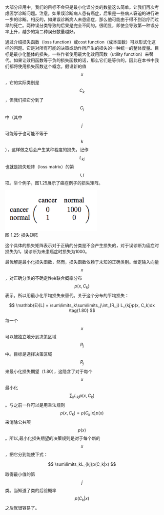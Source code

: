 大部分应用中，我们的目标不会只是最小化误分类的数量这么简单。让我们再次考虑医学诊断问题。注意，如果误诊断病人患有癌症，后果是一些病人窘迫的进行进一步的诊断。相反的，如果误诊断病人未患癌症，那么他可能由于得不到治疗而过早的死亡。两种误分类导致的后果是完全不同的。很明显，即使会导致第一种误分率上升，越少的第二种误分数量越好。    

通过介绍损失函数（loss function）或cost function（成本函数）可以形式化这样的问题。它是对所有可能的决策或动作所产生的损失的一种统一的整体度量。目标是最小化整体的损失。一些作者使用最大化效用函数（utility
function）来替代。如果让效用函数等于负的损失函数的话，那么它们是等价的，因此在本书中我们都将使用损失函数这个概念。假设新的值$$ x $$，它的实际类别是$$ C_k $$，但我们把它分到了$$ C_j $$中（其中$$ j $$可能等于也可能不等于$$ k $$），这样做之后会产生某种程度的损失，记作$$ L_{kj} $$也就是损失矩阵（loss matrix）的第$$ i,j $$项。举个例子，图1.25展示了癌症例子的损失矩阵。

![图 1-25](images/loss_matrix.png)      
图 1.25: 损失矩阵

这个具体的损失矩阵表示对于正确的分类是不会产生损失的，对于误诊断为癌症时损失为1，误诊断为未患癌症时损失为1000。    

最优解是最小化损失函数，然而，损失函数依赖于未知的正确类别。给定输入向量$$ x $$，对正确分类的不确定性由联合概率分布$$ p(x, C_k) $$表示，所以用最小化平均损失来替代。关于这个分布的平均损失：    

$$
\mathbb{E}[L] = \sum\limits_k\sum\limits_j\int_{R_j} L_{kj}p(x, C_k)dx \tag{1.80}
$$

每一个$$ x $$可以被独立地分到决策区域$$ R_j $$中。目标是选择决策区域$$ R_j $$来最小化损失期望（1.80），这隐含了对于每个$$ x $$最小化$$ \sum_kL_{kj}p(x, C_k) $$。与之前一样可以是用乘法规则$$ p(x, C_k) = p(C_k|x)p(x) $$来消除公共项$$ p(x) $$。所以,最小化损失期望的决策规则是对于每个新的$$ x $$，把它分到能使下式：   

$$
\sum\limits_kL_{kj}p(C_k|x)
$$

取得最小值的第$$ j $$类。当知道了类的后验概率$$ p(C_k|x) $$之后就很容易了。
